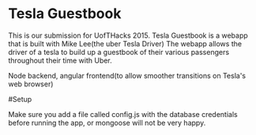 # Tesla Guestbook

This is our submission for UofTHacks 2015. Tesla Guestbook is a webapp that is built with Mike Lee(the uber Tesla Driver)
The webapp allows the driver of a tesla to build up a guestbook of their various passengers throughout their time with Uber.

Node backend, angular frontend(to allow smoother transitions on Tesla's web browser)

#Setup

Make sure you add a file called config.js with the database credentials before running the app, or mongoose will not be very happy.



